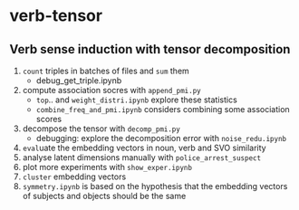 # verb-tensor
## Verb sense induction with tensor decomposition

1. `count` triples in batches of files and `sum` them
    * debug_get_triple.ipynb
1. compute association socres with `append_pmi.py`
    * `top`.. and `weight_distri.ipynb` explore these statistics
    * `combine_freq_and_pmi.ipynb` considers combining some association scores
1. decompose the tensor with `decomp_pmi.py`
    * debugging: explore the decomposition error with `noise_redu.ipynb`
1. `eval`uate the embedding vectors in noun, verb and SVO similarity
1. analyse latent dimensions manually with `police_arrest_suspect`
1. plot more experiments with `show_exper.ipynb`
1. `cluster` embedding vectors
1. `symmetry.ipynb` is based on the hypothesis that the embedding vectors of
   subjects and objects should be the same
